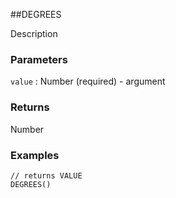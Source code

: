 ##DEGREES

Description

### Parameters
`value` : Number (required) - argument

### Returns
Number

### Examples
```
// returns VALUE
DEGREES()
```